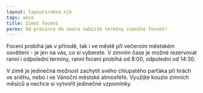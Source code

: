 ```yaml
---
layout: layouts/akce.njk
tags: akce
title: Zimní focení
perex: Od prosince do února nabízím termíny zimního focení!
---
```

Focení probíhá jak v přírodě, tak i ve městě při večerním městském osvětlení - je jen na vás, co si vyberete. V zimním čase je možné rezervovat ranní i odpolední termíny, ranní focení
probíhá od 8:00, odpolední od 14:30.


V zimě je jedinečná možnost zachytit svého chlupatého parťáka při hrách ve sněhu, nebo i ve Vánoční městské atmosféře. Využijte kouzlo zimních měsíců a nechce si vytvořit jedinečné vzpomínky.